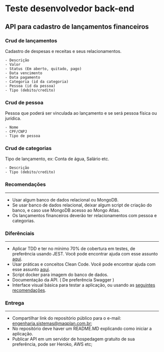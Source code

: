 # Teste desenvolvedor back-end

## API para cadastro de lançamentos financeiros

### Crud de lançamentos

Cadastro de despesas e receitas e seus relacionamentos.

    - Descrição
    - Valor
    - Status (Em aberto, quitado, pago)
    - Data vencimento
    - Data pagamento
    - Categoria (id da categoria)
    - Pessoa (id da pessoa)
    - Tipo (debito/credito)

### Crud de pessoa

Pessoa que poderá ser vinculada ao lançamento e se será pessoa física ou jurídica.

    - Nome
    - CPF/CNPJ
    - Tipo de pessoa

### Crud de categorias

Tipo de lançamento, ex: Conta de água, Salário etc.

    - Descrição
    - Tipo (debito/credito)

### Recomendações

<hr>

- Usar algum banco de dados relacional ou MongoDB.
- Se usar banco de dados relacional, deixar algum script de criação do banco, e caso use MongoDB acesso ao Mongo Atlas.
- Os lançamentos financeiros deverão ter relacionamentos com pessoa e categorias.

### Diferênciais

<hr>

- Aplicar TDD e ter no mínimo 70% de cobertura em testes, de preferência usando JEST. Você pode encontrar ajuda com esse assunto [aqui]().
- Usar práticas e conceitos Clean Code. Você pode encontrar ajuda com esse assunto [aqui](https://github.com/Maqplan/dev-backend-challenge/blob/main/helpers/Apresenta%C3%A7%C3%A3o%20geral.pdf).
- Script docker para imagem do banco de dados.
- Documentação da API. ( De preferência Swagger )
- Interface visual básica para testar a aplicação, ou usando as [seguintes recomendações](https://github.com/Maqplan/dev-frontend-challenge).

### Entrega

<hr>

- Compartilhar link do repositório público para o e-mail: engenharia.sistemas@maqplan.com.br;
- No repositório deve haver um README.MD explicando como iniciar a aplicação.
- Publicar API em um servidor de hospedagem gratuito de sua preferência, pode ser Heroko, AWS etc;
